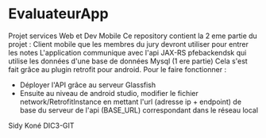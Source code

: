 # EvaluateurApp

Projet services Web et Dev Mobile 
Ce repository contient la 2 eme partie du projet : Client mobile que les membres du jury devront utiliser pour
entrer les notes
L'application communique avec l'api JAX-RS pfebackendsk qui utilise les données d'une base de données Mysql (1 ere partie)
Cela s'est fait grâce au plugin retrofit pour android.
Pour le faire fonctionner :
- Déployer l'API grâce au serveur Glassfish
- Ensuite au niveau de android studio, modifier le fichier network/RetrofitInstance en mettant l'url (adresse ip + endpoint) de base du serveur de l'api (BASE_URL) correspondant dans le réseau local

Sidy Koné DIC3-GIT
